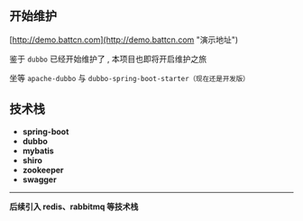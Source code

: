 ## 开始维护

[http://demo.battcn.com](http://demo.battcn.com "演示地址")

鉴于 `dubbo` 已经开始维护了 , 本项目也即将开启维护之旅

坐等 `apache-dubbo` 与 `dubbo-spring-boot-starter（现在还是开发版）` 


## 技术栈

- **spring-boot**
- **dubbo**
- **mybatis**
- **shiro**
- **zookeeper**
- **swagger**

----------

**后续引入 redis、rabbitmq 等技术栈**



